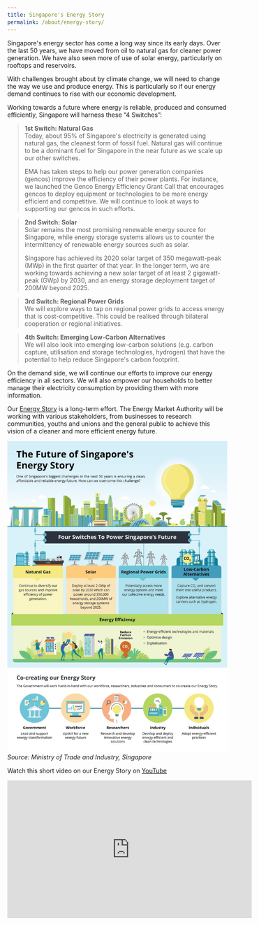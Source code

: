 ```yaml
---
title: Singapore's Energy Story
permalink: /about/energy-story/
---
```

Singapore's energy sector has come a long way since its early days. Over the last 50 years, we have moved from oil to natural gas for cleaner power generation. We have also seen more of use of solar energy, particularly on rooftops and reservoirs.

With challenges brought about by climate change, we will need to change the way we use and produce energy. This is particularly so if our energy demand continues to rise with our economic development.

Working towards a future where energy is reliable, produced and consumed efficiently, Singapore will harness these “4 Switches”:

>**1st Switch: Natural Gas**  
>Today, about 95% of Singapore's electricity is generated using natural gas, the cleanest form of fossil fuel. Natural gas will continue to be a dominant fuel for Singapore in the near future as we scale up our other switches. 
>
>EMA has taken steps to help our power generation companies (gencos) improve the efficiency of their power plants. For instance, we launched the Genco Energy Efficiency Grant Call that encourages gencos to deploy equipment or technologies to be more energy efficient and competitive. We will continue to look at ways to supporting our gencos in such efforts.

>**2nd Switch: Solar**  
>Solar remains the most promising renewable energy source for Singapore, while energy storage systems allows us to counter the intermittency of renewable energy sources such as solar.
>
>Singapore has achieved its 2020 solar target of 350 megawatt-peak (MWp) in the first quarter of that year. In the longer term, we are working towards achieving a new solar target of at least 2 gigawatt-peak (GWp) by 2030, and an energy storage deployment target of 200MW beyond 2025.

>**3rd Switch: Regional Power Grids**  
>We will explore ways to tap on regional power grids to access energy that is cost-competitive. This could be realised through bilateral cooperation or regional initiatives.

>**4th Switch: Emerging Low-Carbon Alternatives**  
>We will also look into emerging low-carbon solutions (e.g. carbon capture, utilisation and storage technologies, hydrogen) that have the potential to help reduce Singapore's carbon footprint.

On the demand side, we will continue our efforts to improve our energy efficiency in all sectors. We will also empower our households to better manage their electricity consumption by providing them with more information.

Our [Energy Story](/files/Future-SG-Energy-Story-Infographic_20191029.pdf) is a long-term effort. The Energy Market Authority will be working with various stakeholders, from businesses to research communities, youths and unions and the general public to achieve this vision of a cleaner and more efficient energy future.

![Future Singapore Energy Story Infographic](/images/Future-SG-Energy-Story-Infographic_20191029.jpg)
*Source: Ministry of Trade and Industry, Singapore*

Watch this short video on our Energy Story on <a href="https://youtu.be/WVzvLXUwcUs" target="_blank">YouTube</a>
<iframe width="560" height="315" src="https://www.youtube.com/embed/WVzvLXUwcUs" frameborder="0" allowfullscreen="" allow="accelerometer; autoplay; encrypted-media; gyroscope; picture-in-picture"></iframe>
